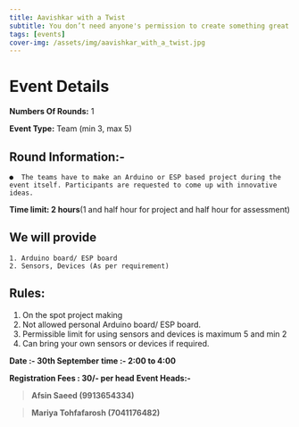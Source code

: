 ```yaml
---
title: Aavishkar with a Twist
subtitle: You don’t need anyone's permission to create something great
tags: [events]
cover-img: /assets/img/aavishkar_with_a_twist.jpg
---
```



# Event Details

**Numbers Of Rounds:** 1

**Event Type:** Team (min 3, max 5)

## **Round Information:-**
    ●  The teams have to make an Arduino or ESP based project during the event itself. Participants are requested to come up with innovative ideas.

**Time limit: 2 hours**(1 and half hour for project and half hour for assessment)

## We will provide
    1. Arduino board/ ESP board
    2. Sensors, Devices (As per requirement) 

## Rules:
1. On the spot project making
2. Not allowed personal Arduino board/ ESP board.
3. Permissible limit for using sensors and devices is maximum 5 and min 2
4. Can bring your own sensors or devices if required.

**Date :-  30th September**
**time :- 2:00 to 4:00**

**Registration Fees : 30/- per head**
**Event Heads:-**

   > **Afsin Saeed (9913654334)**
   
   > **Mariya Tohfafarosh (7041176482)**